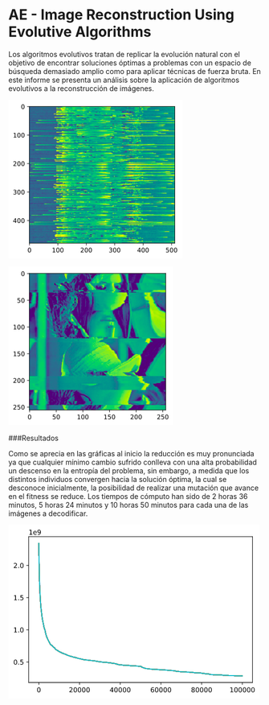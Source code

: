 # AE - Image Reconstruction Using Evolutive Algorithms

Los algoritmos evolutivos tratan de replicar la evolución natural con el objetivo de encontrar soluciones óptimas a problemas con un espacio de búsqueda demasiado amplio como para aplicar técnicas de fuerza bruta. En este informe se presenta un análisis sobre la aplicación de algoritmos evolutivos a la reconstrucción de imágenes. 

![](https://github.com/Matesanz/Image_Reconstruction_Evolutive_Algorithms/blob/master/images/disordered_img.png)

![](https://github.com/Matesanz/Image_Reconstruction_Evolutive_Algorithms/blob/master/images/256_img.png)

###Resultados

Como se aprecia en las gráficas  al inicio la reducción es muy pronunciada ya que cualquier mínimo cambio sufrido conlleva con una alta probabilidad un descenso en la entropía del problema, sin embargo, a medida que los distintos individuos convergen hacia la solución óptima, la cual se desconoce inicialmente, la posibilidad de realizar una mutación que avance en el fitness se reduce. Los tiempos de cómputo han sido de 2 horas 36 minutos, 5 horas 24 minutos y 10 horas 50 minutos para cada una de las imágenes a decodificar. 

![](https://github.com/Matesanz/Image_Reconstruction_Evolutive_Algorithms/blob/master/graphs/960_graph.png)
